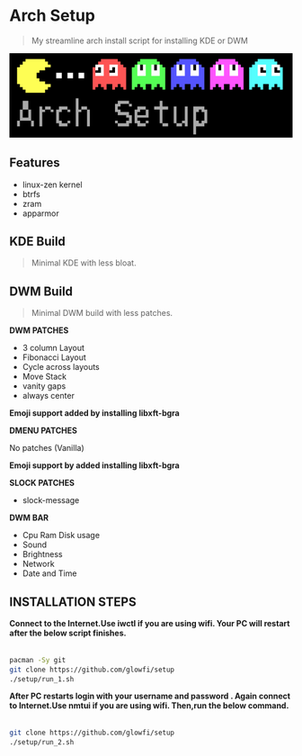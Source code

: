 # Arch Setup

> My streamline arch install script for installing KDE or DWM

![Coverpic](./pacman.png)

## Features

-   linux-zen kernel
-   btrfs
-   zram
-   apparmor

## KDE Build

> Minimal KDE with less bloat.

## DWM Build

> Minimal DWM build with less patches.

**DWM PATCHES**

-   3 column Layout
-   Fibonacci Layout
-   Cycle across layouts
-   Move Stack
-   vanity gaps
-   always center

**Emoji support added by installing libxft-bgra**

**DMENU PATCHES**

No patches (Vanilla)

**Emoji support by added installing libxft-bgra**

**SLOCK PATCHES**

-   slock-message

**DWM BAR**

-   Cpu Ram Disk usage
-   Sound
-   Brightness
-   Network
-   Date and Time

## INSTALLATION STEPS

**Connect to the Internet.Use iwctl if you are using wifi.
Your PC will restart after the below script finishes.**

```sh

pacman -Sy git
git clone https://github.com/glowfi/setup
./setup/run_1.sh

```

**After PC restarts login with your username and password .
Again connect to Internet.Use nmtui if you are using wifi.
Then,run the below command.**

```sh

git clone https://github.com/glowfi/setup
./setup/run_2.sh

```
